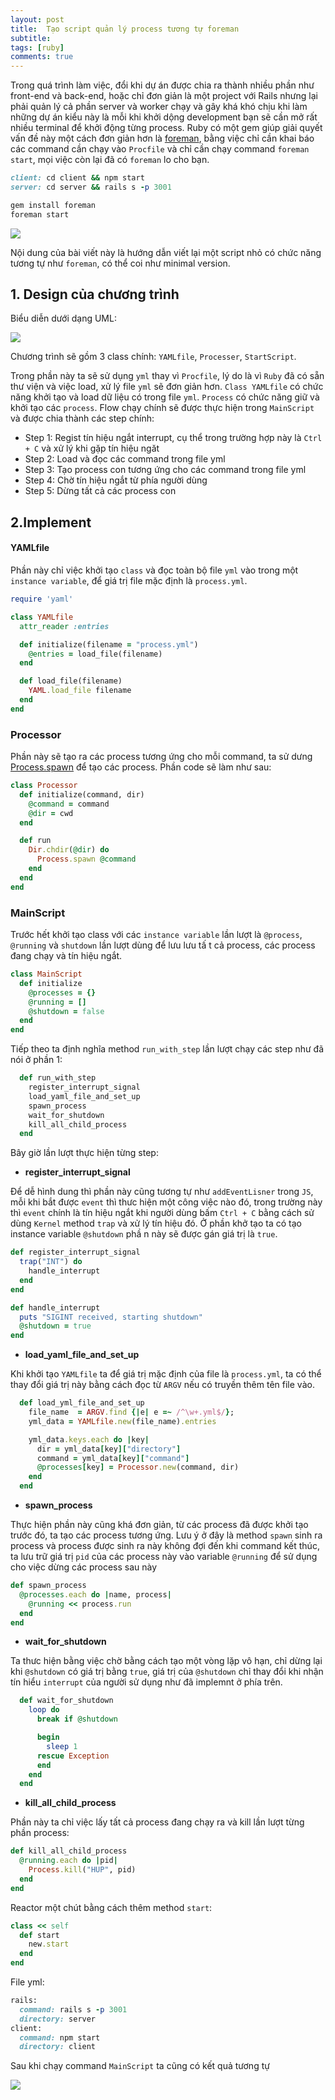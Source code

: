 ```yaml
---
layout: post
title:  Tạo script quản lý process tương tự foreman
subtitle:
tags: [ruby]
comments: true
---
```


Trong quá trình làm việc, đổi khi dự án được chia ra thành nhiều phần như front-end và back-end, hoặc chỉ đơn giản là một project với Rails nhưng lại phải quản lý
cả phần server và worker chạy và gây khá khó chịu khi làm những dự án kiểu này là mỗi khi khởi dộng development bạn sẽ cần mở rất nhiều terminal để  khởi động từng process.
Ruby có một gem giúp giải quyết vấn đề này một cách đơn giản hơn là [foreman](https://github.com/ddollar/foreman), bằng việc chỉ cần khai báo các command cần chạy vào
`Procfile` và chỉ cần chạy command `foreman start`, mọi việc còn lại đã có `foreman` lo cho bạn.

```ruby
client: cd client && npm start
server: cd server && rails s -p 3001
```

```ruby
gem install foreman
foreman start
```

![](/img/07_08_2019/foreman_screen.png)

Nội dung của bài viết này là hướng dẫn viết lại một script nhỏ có  chức năng tương tự như `foreman`, có thể coi như minimal version.

## 1. Design của chương trình
Biểu diễn dưới dạng UML:

![](/img/07_08_2019/uml.png)

Chương trình sẽ gồm 3 class chính: `YAMLfile`, `Processer`, `StartScript`.

Trong phần này ta sẽ sử dụng `yml` thay vì `Procfile`, lý do là vì `Ruby` đã có sẵn thư viện và việc load, xử lý file `yml`
sẽ đơn giản hơn. `Class YAMLfile` có chức năng khởi tạo và load dữ liệu có trong file `yml`. `Process` có chức năng giữ và khởi tạo các `process`.
Flow chạy chính sẽ được thực hiện trong `MainScript` và được chia thành  các step chính:

* Step 1: Regist tín hiệu ngắt interrupt, cụ thể trong trường hợp này là `Ctrl + C` và xử lý khi gặp tín hiệu ngăt
* Step 2: Load và đọc các command trong file yml
* Step 3: Tạo process con tương ứng cho các command trong file yml
* Step 4: Chờ tín hiệu ngắt từ phía người dùng
* Step 5: Dừng tất cả các process con

## 2.Implement


#### YAMLfile
Phần này chỉ việc khởi tạo `class` và đọc toàn bộ file `yml` vào trong một `instance variable`, để giá trị file mặc định là `process.yml`.
```ruby
require 'yaml'

class YAMLfile
  attr_reader :entries

  def initialize(filename = "process.yml")
    @entries = load_file(filename)
  end

  def load_file(filename)
    YAML.load_file filename
  end
end
```

### Processor
Phần này sẽ tạo ra các process tương ứng cho mỗi command, ta sử dưng [Process.spawn](https://apidock.com/ruby/Kernel/spawn) để tạo các process.
Phần code sẽ làm như sau:
```ruby
class Processor
  def initialize(command, dir)
    @command = command
    @dir = cwd
  end

  def run
    Dir.chdir(@dir) do
      Process.spawn @command
    end
  end
end
```

### MainScript

Trước hết khởi tạo class với các `instance variable` lần lượt là `@process`, `@running` và `shutdown` lần lượt dùng để lưu lưu tấ t cả process, các process đang chạy và tín hiệu ngắt.
```ruby
class MainScript
  def initialize
    @processes = {}
    @running = []
    @shutdown = false
  end
end
```
Tiếp theo ta định nghĩa method `run_with_step` lần lượt chạy các step như đã nói ở phần 1:

```ruby
  def run_with_step
    register_interrupt_signal
    load_yaml_file_and_set_up
    spawn_process
    wait_for_shutdown
    kill_all_child_process
  end
```

Bây giờ lần lượt thực hiện từng step:

* **register_interrupt_signal**

Để dễ hình dung thì phần này cũng tương tự như `addEventLisner` trong `JS`, mỗi khi bắt được `event` thì thưc hiện một công việc nào đó, trong trường này thì `event` chính là tín hiệu ngắt khi
người dùng bấm `Ctrl + C` bằng cách sử dùng `Kernel` method `trap`  và xử lý tín hiệu đó. Ở phần khở tạo ta có tạo instance variable `@shutdown` phầ n này sẽ được gán giá trị là `true`.

```ruby
def register_interrupt_signal
  trap("INT") do
    handle_interrupt
  end
end

def handle_interrupt
  puts "SIGINT received, starting shutdown"
  @shutdown = true
end
```

* **load_yaml_file_and_set_up**

Khi khởi tạo `YAMLfile` ta để giá trị mặc định của file là `process.yml`, ta có thể thay đổi giá trị này bằng cách đọc từ `ARGV` nếu có truyền thêm tên file vào.

```ruby
  def load_yml_file_and_set_up
    file_name  = ARGV.find {|e| e =~ /^\w+.yml$/};
    yml_data = YAMLfile.new(file_name).entries

    yml_data.keys.each do |key|
      dir = yml_data[key]["directory"]
      command = yml_data[key]["command"]
      @processes[key] = Processor.new(command, dir)
    end
  end
```
* **spawn_process**

Thực hiện phần này cũng khá đơn giản, từ các process đã được khởi tạo trước đó, ta tạo các process tương ứng. Lưu ý ở đây là method `spawn` sinh ra process
và process được sinh ra này không đợi đến khi command kết thúc, ta lưu trữ giá trị `pid` của các process này vào variable `@running` để sử dụng cho việc
dừng các process sau này

```ruby
def spawn_process
  @processes.each do |name, process|
    @running << process.run
  end
end
```

* **wait_for_shutdown**

Ta thưc hiện bằng việc chờ bằng cách tạo một vòng lặp vô hạn, chỉ dừng lại khi `@shutdown` có giá trị bằng `true`, giá trị của `@shutdown` chỉ thay đổi khi nhận
tín hiểu `interrupt` của người sử dụng như đã implemnt ở phía trên.

```ruby
  def wait_for_shutdown
    loop do
      break if @shutdown

      begin
        sleep 1
      rescue Exception
      end
    end
  end
```

* **kill_all_child_process**

Phần này ta chỉ việc lấy tất cả process đang chạy ra và kill lần lượt từng phần process:

```ruby
def kill_all_child_process
  @running.each do |pid|
    Process.kill("HUP", pid)
  end
end
```

Reactor một chút bằng cách thêm method `start`:

```ruby
class << self
  def start
    new.start
  end
end
```

File yml:

```ruby
rails:
  command: rails s -p 3001
  directory: server
client:
  command: npm start
  directory: client
```

Sau khi chạy command `MainScript` ta cũng có kết quả tương tự

![](/img/07_08_2019/result.png)